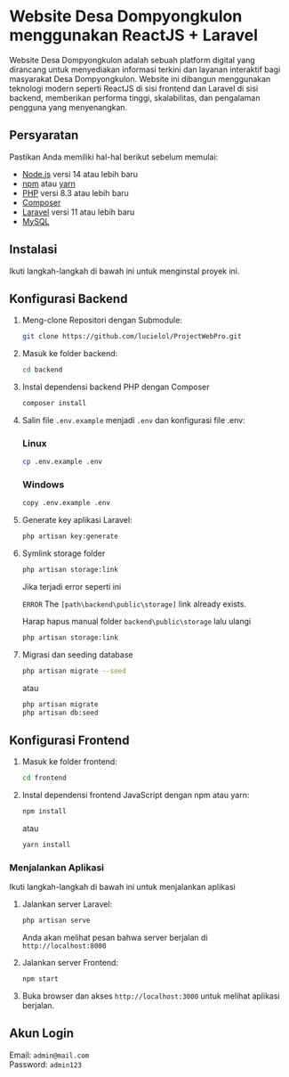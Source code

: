 # Website Desa Dompyongkulon menggunakan ReactJS + Laravel

Website Desa Dompyongkulon adalah sebuah platform digital yang dirancang untuk menyediakan informasi terkini dan layanan interaktif bagi masyarakat Desa Dompyongkulon. Website ini dibangun menggunakan teknologi modern seperti ReactJS di sisi frontend dan Laravel di sisi backend, memberikan performa tinggi, skalabilitas, dan pengalaman pengguna yang menyenangkan.

## Persyaratan

Pastikan Anda memiliki hal-hal berikut sebelum memulai:

- [Node.js](https://nodejs.org/) versi 14 atau lebih baru
- [npm](https://www.npmjs.com/) atau [yarn](https://yarnpkg.com/)
- [PHP](https://www.php.net/) versi 8.3 atau lebih baru
- [Composer](https://getcomposer.org/)
- [Laravel](https://laravel.com/) versi 11 atau lebih baru
- [MySQL](https://www.mysql.com/)

## Instalasi

Ikuti langkah-langkah di bawah ini untuk menginstal proyek ini.

## Konfigurasi Backend

1. Meng-clone Repositori dengan Submodule:

   ```sh
   git clone https://github.com/lucielol/ProjectWebPro.git
   ```

2. Masuk ke folder backend:

   ```sh
   cd backend
   ```

3. Instal dependensi backend PHP dengan Composer

   ```sh
   composer install
   ```

4. Salin file `.env.example` menjadi `.env` dan konfigurasi file .env:

   ### Linux

   ```sh
   cp .env.example .env
   ```

   ### Windows

   ```sh
   copy .env.example .env
   ```

5. Generate key aplikasi Laravel:

   ```sh
   php artisan key:generate
   ```

6. Symlink storage folder

   ```sh
   php artisan storage:link
   ```

   Jika terjadi error seperti ini

   `ERROR` The `[path\backend\public\storage]` link already exists.

   Harap hapus manual folder `backend\public\storage` lalu ulangi

   ```sh
   php artisan storage:link
   ```

7. Migrasi dan seeding database

   ```sh
   php artisan migrate --seed
   ```

   atau

   ```sh
   php artisan migrate
   php artisan db:seed
   ```

## Konfigurasi Frontend

1. Masuk ke folder frontend:

   ```sh
   cd frontend
   ```

2. Instal dependensi frontend JavaScript dengan npm atau yarn:

   ```sh
   npm install
   ```

   atau

   ```sh
   yarn install
   ```

### Menjalankan Aplikasi

Ikuti langkah-langkah di bawah ini untuk menjalankan aplikasi

1. Jalankan server Laravel:

   ```sh
   php artisan serve
   ```

   Anda akan melihat pesan bahwa server berjalan di
   `http://localhost:8000`

2. Jalankan server Frontend:

   ```sh
   npm start
   ```

3. Buka browser dan akses `http://localhost:3000` untuk melihat aplikasi berjalan.

## Akun Login

Email: `admin@mail.com` \
Password: `admin123`
